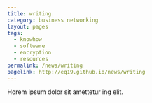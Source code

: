 ```yaml
---
title: writing
category: business networking
layout: pages
tags:
  - knowhow
  - software
  - encryption
  - resources
permalink: /news/writing
pagelink: http://eq19.github.io/news/writing
---
```

Horem ipsum dolor sit amettetur ing elit. 
